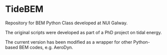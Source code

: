 # TideBEM
Repository for BEM Python Class developed at NUI Galway.

The original scripts were developed as part of a PhD project on tidal energy.

The current version has been modified as a wrapper for other Python-based BEM codes, e.g. AeroDyn.
